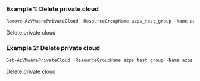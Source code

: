 ### Example 1: Delete private cloud
```powershell
Remove-AzVMwarePrivateCloud -ResourceGroupName azps_test_group -Name azps_test_cloud

```

Delete private cloud

### Example 2: Delete private cloud
```powershell
Get-AzVMwarePrivateCloud -ResourceGroupName azps_test_group -Name azps_test_cloud | Remove-AzVMwarePrivateCloud

```

Delete private cloud
